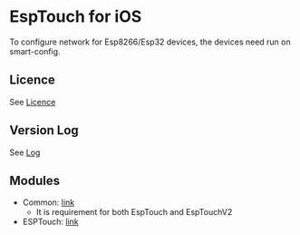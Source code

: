 # EspTouch for iOS
To configure network for Esp8266/Esp32 devices, the devices need run on smart-config.

## Licence
See [Licence](ESPRESSIF_MIT_LICENSE_V1.LICENSE)

## Version Log
See [Log](Log.md)

## Modules
- Common: [link](Common)
    - It is requirement for both EspTouch and EspTouchV2
- ESPTouch: [link](ESPTouch)
